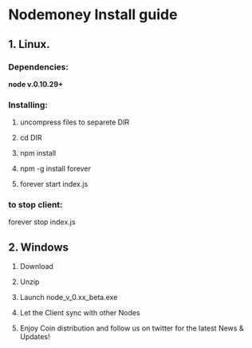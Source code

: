 # Nodemoney Install guide

## 1. Linux.

### Dependencies:
**node v.0.10.29+**

### Installing:

1) uncompress files to separete DIR

2) cd DIR

3) npm install

4) npm -g install forever

5) forever start index.js

### to stop client:

forever stop index.js

## 2. Windows

1) Download

2) Unzip

3) Launch node_v_0.xx_beta.exe

4) Let the Client sync with other Nodes

5) Enjoy Coin distribution and follow us on twitter for the latest News & Updates!


